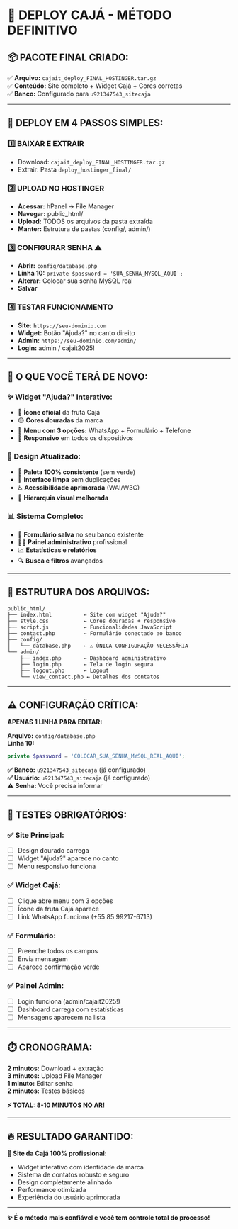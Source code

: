 # 🎯 DEPLOY CAJÁ - MÉTODO DEFINITIVO

## 📦 **PACOTE FINAL CRIADO:**
✅ **Arquivo:** `cajait_deploy_FINAL_HOSTINGER.tar.gz`  
✅ **Conteúdo:** Site completo + Widget Cajá + Cores corretas  
✅ **Banco:** Configurado para `u921347543_sitecaja`  

---

## 🚀 **DEPLOY EM 4 PASSOS SIMPLES:**

### **1️⃣ BAIXAR E EXTRAIR**
- Download: `cajait_deploy_FINAL_HOSTINGER.tar.gz`
- Extrair: Pasta `deploy_hostinger_final/`

### **2️⃣ UPLOAD NO HOSTINGER**
- **Acessar:** hPanel → File Manager
- **Navegar:** public_html/
- **Upload:** TODOS os arquivos da pasta extraída
- **Manter:** Estrutura de pastas (config/, admin/)

### **3️⃣ CONFIGURAR SENHA** ⚠️
- **Abrir:** `config/database.php`
- **Linha 10:** `private $password = 'SUA_SENHA_MYSQL_AQUI';`
- **Alterar:** Colocar sua senha MySQL real
- **Salvar**

### **4️⃣ TESTAR FUNCIONAMENTO**
- **Site:** `https://seu-dominio.com`
- **Widget:** Botão "Ajuda?" no canto direito
- **Admin:** `https://seu-dominio.com/admin/`
- **Login:** admin / cajait2025!

---

## 🎨 **O QUE VOCÊ TERÁ DE NOVO:**

### **✨ Widget "Ajuda?" Interativo:**
- 🥭 **Ícone oficial** da fruta Cajá
- 🟡 **Cores douradas** da marca
- 💬 **Menu com 3 opções:** WhatsApp + Formulário + Telefone
- 📱 **Responsivo** em todos os dispositivos

### **🎯 Design Atualizado:**
- 🎨 **Paleta 100% consistente** (sem verde)
- 🧹 **Interface limpa** sem duplicações
- ♿ **Acessibilidade aprimorada** (WAI/W3C)
- 📐 **Hierarquia visual melhorada**

### **📊 Sistema Completo:**
- 💾 **Formulário salva** no seu banco existente
- 👨‍💼 **Painel administrativo** profissional
- 📈 **Estatísticas e relatórios**
- 🔍 **Busca e filtros** avançados

---

## 📁 **ESTRUTURA DOS ARQUIVOS:**

```
public_html/
├── index.html          ← Site com widget "Ajuda?"
├── style.css           ← Cores douradas + responsivo
├── script.js           ← Funcionalidades JavaScript  
├── contact.php         ← Formulário conectado ao banco
├── config/
│   └── database.php    ← ⚠️ ÚNICA CONFIGURAÇÃO NECESSÁRIA
└── admin/
    ├── index.php       ← Dashboard administrativo
    ├── login.php       ← Tela de login segura
    ├── logout.php      ← Logout
    └── view_contact.php ← Detalhes dos contatos
```

---

## ⚠️ **CONFIGURAÇÃO CRÍTICA:**

**APENAS 1 LINHA PARA EDITAR:**

**Arquivo:** `config/database.php`  
**Linha 10:** 
```php
private $password = 'COLOCAR_SUA_SENHA_MYSQL_REAL_AQUI';
```

**✅ Banco:** `u921347543_sitecaja` (já configurado)  
**✅ Usuário:** `u921347543_sitecaja` (já configurado)  
**⚠️ Senha:** Você precisa informar  

---

## 🧪 **TESTES OBRIGATÓRIOS:**

### **✅ Site Principal:**
- [ ] Design dourado carrega
- [ ] Widget "Ajuda?" aparece no canto
- [ ] Menu responsivo funciona

### **✅ Widget Cajá:**
- [ ] Clique abre menu com 3 opções
- [ ] Ícone da fruta Cajá aparece
- [ ] Link WhatsApp funciona (+55 85 99217-6713)

### **✅ Formulário:**
- [ ] Preenche todos os campos
- [ ] Envia mensagem
- [ ] Aparece confirmação verde

### **✅ Painel Admin:**
- [ ] Login funciona (admin/cajait2025!)
- [ ] Dashboard carrega com estatísticas
- [ ] Mensagens aparecem na lista

---

## ⏱️ **CRONOGRAMA:**

**2 minutos:** Download + extração  
**3 minutos:** Upload File Manager  
**1 minuto:** Editar senha  
**2 minutos:** Testes básicos  

**⚡ TOTAL: 8-10 MINUTOS NO AR!**

---

## 🔥 **RESULTADO GARANTIDO:**

**🎯 Site da Cajá 100% profissional:**
- Widget interativo com identidade da marca
- Sistema de contatos robusto e seguro
- Design completamente alinhado
- Performance otimizada
- Experiência do usuário aprimorada

---

**✨ É o método mais confiável e você tem controle total do processo!**